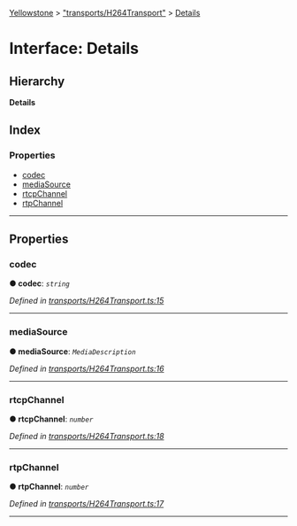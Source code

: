 [Yellowstone](../README.md) > ["transports/H264Transport"](../modules/_transports_h264transport_.md) > [Details](../interfaces/_transports_h264transport_.details.md)

# Interface: Details

## Hierarchy

**Details**

## Index

### Properties

* [codec](_transports_h264transport_.details.md#codec)
* [mediaSource](_transports_h264transport_.details.md#mediasource)
* [rtcpChannel](_transports_h264transport_.details.md#rtcpchannel)
* [rtpChannel](_transports_h264transport_.details.md#rtpchannel)

---

## Properties

<a id="codec"></a>

###  codec

**● codec**: *`string`*

*Defined in [transports/H264Transport.ts:15](https://github.com/mbullington/yellowstone/blob/ac27865/lib/transports/H264Transport.ts#L15)*

___
<a id="mediasource"></a>

###  mediaSource

**● mediaSource**: *`MediaDescription`*

*Defined in [transports/H264Transport.ts:16](https://github.com/mbullington/yellowstone/blob/ac27865/lib/transports/H264Transport.ts#L16)*

___
<a id="rtcpchannel"></a>

###  rtcpChannel

**● rtcpChannel**: *`number`*

*Defined in [transports/H264Transport.ts:18](https://github.com/mbullington/yellowstone/blob/ac27865/lib/transports/H264Transport.ts#L18)*

___
<a id="rtpchannel"></a>

###  rtpChannel

**● rtpChannel**: *`number`*

*Defined in [transports/H264Transport.ts:17](https://github.com/mbullington/yellowstone/blob/ac27865/lib/transports/H264Transport.ts#L17)*

___


